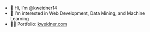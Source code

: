 - 👋 Hi, I’m @kweidner14
- 👀 I’m interested in Web Development, Data Mining, and Machine Learning
- 🐱‍🚀 Portfolio: <a href="https://kweidner.com">kweidner.com</a>

<!---
kweidner14/kweidner14 is a ✨ special ✨ repository because its `README.md` (this file) appears on your GitHub profile.
You can click the Preview link to take a look at your changes.
--->
